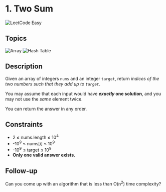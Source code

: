 # 1. Two Sum

![LeetCode Easy](https://honey.badgers.space/badge/difficulty/easy/green)

## Topics

![Array](https://honey.badgers.space/badge/github/Array/blue?icon=feather-tag&label=)
![Hash Table](https://honey.badgers.space/badge/github/Hash%20Table/blue?icon=feather-tag&label=)

## Description

Given an array of integers `nums` and an integer `target`, return *indices of the two numbers such that they add up to `target`*.

You may assume that each input would have ***exactly* one solution**, and you may not use the *same* element twice.

You can return the answer in any order.

## Constraints

- 2 &le; nums.length &le; 10<sup>4</sup>
- -10<sup>9</sup> &le; nums[i] &le; 10<sup>9</sup>
- -10<sup>9</sup> &le; target &le; 10<sup>9</sup>
- **Only one valid answer exists.**

 ## Follow-up
 Can you come up with an algorithm that is less than O(n<sup>2</sup>) time complexity?
